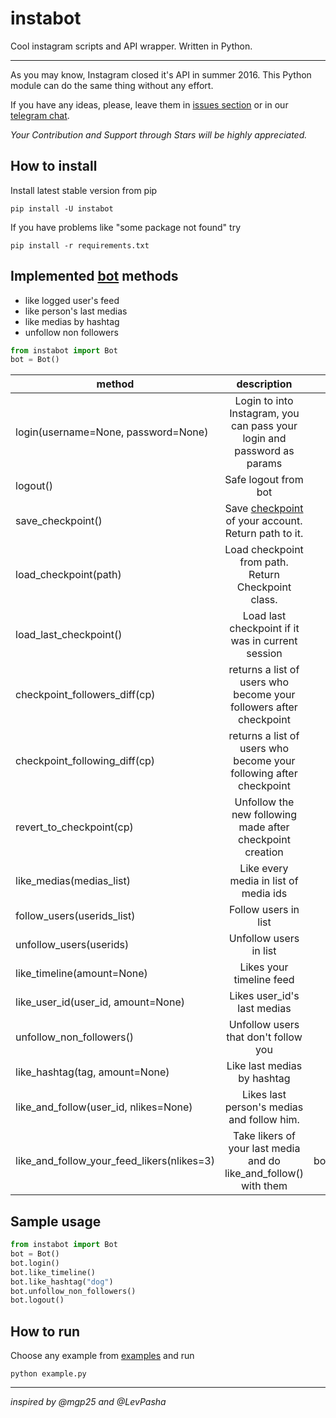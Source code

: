 # instabot
Cool instagram scripts and API wrapper. Written in Python.
___
As you may know, Instagram closed it's API in summer 2016. This Python module can do the same thing without any effort.

If you have any ideas, please, leave them in [issues section](https://github.com/ohld/instabot/issues) or in our [telegram chat](https://t.me/joinchat/AAAAAAuPofDcEgHBSysAGg).

*Your Contribution and Support through Stars will be highly appreciated.*

## How to install

Install latest stable version from pip

```
pip install -U instabot
```

If you have problems like "some package not found" try
```
pip install -r requirements.txt
```

## Implemented [bot](https://github.com/ohld/instabot/blob/master/instabot/bot/bot.py) methods

  * like logged user's feed
  * like person's last medias
  * like medias by hashtag
  * unfollow non followers

``` python
from instabot import Bot
bot = Bot()
```
| method        | description           | example  |
| ------------- |:-------------:| -----:|
| login(username=None, password=None)  | Login to into Instagram, you can pass your login and password as params | bot.login()|
| logout()     | Safe logout from bot      |   bot.logout() |
| save_checkpoint() | Save [checkpoint](https://github.com/ohld/instabot/blob/master/instabot/bot/bot_checkpoint.py) of your account. Return path to it.|    bot.save_checkpoint() |
| load_checkpoint(path)| Load checkpoint from path. Return Checkpoint class.|  cp = bot.load_checkpoint( bot.last_checkpoint_path)|
| load_last_checkpoint()| Load last checkpoint if it was in current session| bot.load_last_checkpoint()|
| checkpoint_followers_diff(cp)| returns a list of users who become your followers after checkpoint| bot.checkpoint_followers_diff(cp)|
| checkpoint_following_diff(cp)| returns a list of users who become your following after checkpoint| bot.checkpoint_following_diff(cp)|
| revert_to_checkpoint(cp)| Unfollow the new following made after checkpoint creation| bot.revert_to_checkpoint(cp)|
| like_medias(medias_list)| Like every media in list of media ids| bot.like_medias(medias)|
| follow_users(userids_list)| Follow users in list | bot.follow_users(userids)|
| unfollow_users(userids)| Unfollow users in list | bot.unfollow_users(userids)|
| like_timeline(amount=None)| Likes your timeline feed| bot.like_timeline()|
| like_user_id(user_id, amount=None)| Likes user_id's last medias| bot.like_user_id("352300017")|
| unfollow_non_followers()| Unfollow users that don't follow you| bot.unfollow_non_followers()|
| like_hashtag(tag, amount=None)| Like last medias by hashtag| bot.like_hashtag("mipt)|
| like_and_follow(user_id, nlikes=None)| Likes last person's medias and follow him. | bot.like_and_follow("352300017")|
| like_and_follow_your_feed_likers(nlikes=3)| Take likers of your last media and do like_and_follow() with them| bot.like_and_follow_your_feed_likers()|


## Sample usage

```python
from instabot import Bot
bot = Bot()
bot.login()
bot.like_timeline()
bot.like_hashtag("dog")
bot.unfollow_non_followers()
bot.logout()
```

## How to run
Choose any example from [examples](https://github.com/ohld/instabot/tree/master/examples) and run
```
python example.py
```
___
_inspired by @mgp25 and @LevPasha_
